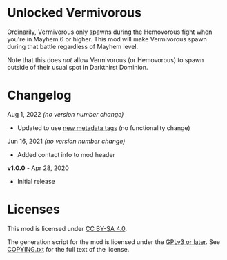 Unlocked Vermivorous
====================

Ordinarily, Vermivorous only spawns during the Hemovorous fight when you're
in Mayhem 6 or higher.  This mod will make Vermivorous spawn during that
battle regardless of Mayhem level.

Note that this does *not* allow Vermivorous (or Hemovorous) to spawn outside
of their usual spot in Darkthirst Dominion.

Changelog
=========

Aug 1, 2022 *(no version number change)*
 * Updated to use [new metadata tags](https://github.com/apple1417/blcmm-parsing/tree/master/blimp)
   (no functionality change)

Jun 16, 2021 *(no version number change)*
 * Added contact info to mod header

**v1.0.0** - Apr 28, 2020
 * Initial release
 
Licenses
========

This mod is licensed under [CC BY-SA 4.0](https://creativecommons.org/licenses/by-sa/4.0/).

The generation script for the mod is licensed under the
[GPLv3 or later](https://www.gnu.org/licenses/quick-guide-gplv3.html).
See [COPYING.txt](../../COPYING.txt) for the full text of the license.

